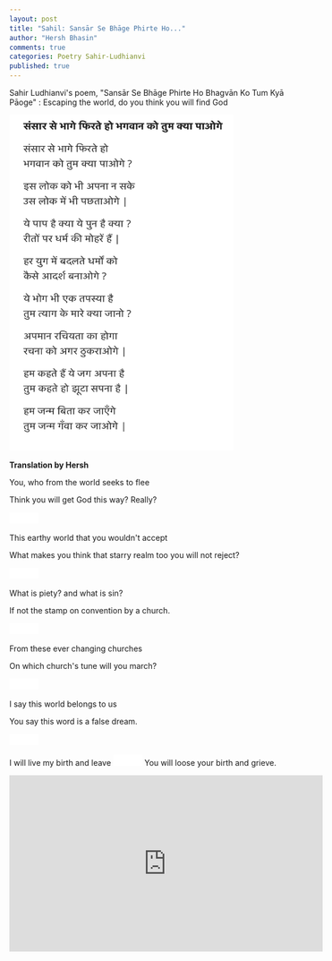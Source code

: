 ```yaml
---
layout: post
title: "Sahil: Sansār Se Bhāge Phirte Ho..."
author: "Hersh Bhasin"
comments: true
categories: Poetry Sahir-Ludhianvi
published: true
---
```




Sahir Ludhianvi's poem,  "Sansār Se Bhāge Phirte Ho Bhagvān Ko Tum Kyā Pāoge" :  Escaping the world, do you think you will  find God

<img src="../assets/sahil_saansar_se-bhage.png" alt="Sahil Ludhianvi" height="600" width="400">

**Translation by Hersh**



You, who from the world seeks to flee

Think you will get God this way? Really?

<img src="../assets/spacer.png" alt="Sahil Ludhianvi" style="width:52px;height:20px;">

This earthy world that you wouldn't accept

What makes you think that starry realm too you will not reject?

<img src="../assets/spacer.png" alt="Sahil Ludhianvi" style="width:52px;height:20px;">

What is piety? and what is sin?

If not the stamp  on convention by a church.

<img src="../assets/spacer.png" alt="Sahil Ludhianvi" style="width:52px;height:20px;">

From these ever changing churches

On which church's tune will you march?

<img src="../assets/spacer.png" alt="Sahil Ludhianvi" style="width:52px;height:20px;">

I say this world belongs to us

You say this word is a false dream.

<img src="../assets/spacer.png" alt="Sahil Ludhianvi" style="width:52px;height:20px;">

I will live my birth and leave
<img src="../assets/spacer.png" alt="Sahil Ludhianvi" style="width:52px;height:20px;">
You will loose your birth and grieve.



<iframe width="560" height="315" src="https://www.youtube.com/embed/7JcOtsNNjP8" frameborder="0" allow="accelerometer; autoplay; encrypted-media; gyroscope; picture-in-picture" allowfullscreen></iframe>

